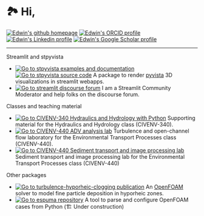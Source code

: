 # 🏞️ Hi, 

[![Edwin's github homepage](https://img.shields.io/static/v1?label=&message=Here&color=053957&logo=github)](https://github.com/edsaac/)
[![Edwin's ORCID profile](https://img.shields.io/static/v1?label=&message=ORCiD&color=a6a8ab&logo=orcid)](https://orcid.org/0000-0003-1242-4815)
[![Edwin's Linkedin profile](https://img.shields.io/static/v1?label=&message=Linkedin&color=589acf&logo=linkedin)](https://www.linkedin.com/in/edsaac/)
[![Edwin's Google Scholar profile](https://img.shields.io/static/v1?label=&message=%20Google%20Scholar&color=192f31&logo=googlescholar)](https://scholar.google.com/citations?hl=en&user=th-VSYIAAAAJ&view_op=list_works&sortby=pubdate)

**********

Streamlit and stpyvista

- [![Go to stpyvista examples and documentation](https://img.shields.io/static/v1?label=%20&message=Explore%20stpyvista%20🧊&color=pink&logo=streamlit)](https://stpyvista.streamlit.app/) [![Go to stpyvista source code](https://img.shields.io/static/v1?label=%20&message=Source%20stpyvista%20🧊&color=053957&logo=github)](https://github.com/edsaac/stpyvista) A package to render [pyvista](https://docs.pyvista.org/version/stable/) 3D visualizations in streamlit webapps.
- [![Go to streamlit discourse forum](https://img.shields.io/static/v1?label=%20&message=Streamlit%20forum&color=FF4B4B&logo=discourse&logoColor=white)](https://discuss.streamlit.io/u/edsaac/summary) I am a Streamlit Community Moderator and help folks on the discourse forum.

Classes and teaching material
  
- [![Go to CIVENV-340 Hydraulics and Hydrology with Python](https://img.shields.io/static/v1?label=%20&message=Hydraulics%20and%20Hydrology%20with%20Python%20📖&color=purple&logo=streamlit)](https://hydraulics.streamlit.app) Supporting material for the Hydraulics and Hydrology class (CIVENV-340).
- [![Go to CIVENV-440 ADV analysis lab](https://img.shields.io/static/v1?label=%20&message=🌀%20Turbulence%20lab&color=purple)](https://edsaac-adv-processing.streamlit.app/) Turbulence and open-channel flow laboratory for the Environmental Transport Processes class (CIVENV-440).
- [![Go to CIVENV-440 Sediment transport and image processing lab](https://img.shields.io/static/v1?label=%20&message=⌛%20Sediment%20transport%lab&color=purple)](https://edsaac-bedform-migration.streamlit.app/)  Sediment transport and image processing lab for the Environmental Transport Processes class (CIVENV-440)

Other packages

- [![Go to turbulence-hyporheic-clogging publication](https://img.shields.io/static/v1?label=%20&message=cloggingFoam&color=snow&logo=doi)](https://doi.org/10.1029/2023GL105002)  An [OpenFOAM](https://openfoam.org/) solver to model fine particle deposition in hyporheic zones.
- [![Go to espuma repository](https://img.shields.io/static/v1?label=%20&message=Source%20espuma&color=orange&logo=github)](https://github.com/edsaac/espuma) A tool to parse and configure OpenFOAM cases from Python (🏗️ Under construction)


